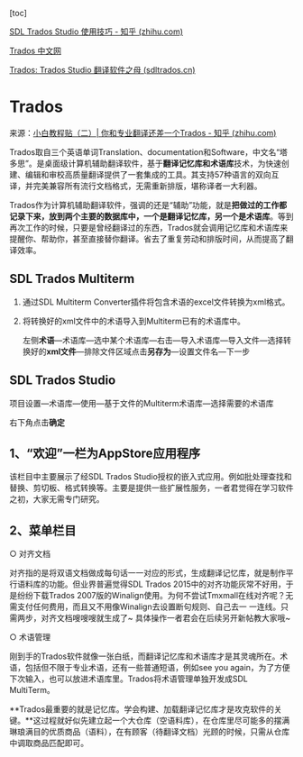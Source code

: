 [toc]

[SDL Trados Studio 使用技巧 - 知乎 (zhihu.com)](https://zhuanlan.zhihu.com/p/345210165)

[Trados 中文网](https://www.trados.com.cn/portal.php)

[Trados: Trados Studio 翻译软件之母 (sdltrados.cn)](https://www.sdltrados.cn/cn/)



# Trados

来源：[小白教程贴（二）| 你和专业翻译还差一个Trados - 知乎 (zhihu.com)](https://zhuanlan.zhihu.com/p/30256269)

Trados取自三个英语单词Translation、documentation和Software，中文名“塔多思”。是桌面级计算机辅助翻译软件，基于**翻译记忆库和术语库**技术，为快速创建、编辑和审校高质量翻译提供了一套集成的工具。其支持57种语言的双向互译，并完美兼容所有流行文档格式，无需重新排版，堪称译者一大利器。

Trados作为计算机辅助翻译软件，强调的还是“辅助”功能，就是**把做过的工作都记录下来，放到两个主要的数据库中，一个是翻译记忆库，另一个是术语库**。等到再次工作的时候，只要是曾经翻译过的东西，Trados就会调用记忆库和术语库来提醒你、帮助你，甚至直接替你翻译。省去了重复劳动和排版时间，从而提高了翻译效率。



## SDL Trados Multiterm

1. 通过SDL Multiterm Converter插件将包含术语的excel文件转换为xml格式。

2. 将转换好的xml文件中的术语导入到Multiterm已有的术语库中。

   左侧**术语**—术语库—选中某个术语库—右击—导入术语库—导入文件—选择转换好的**xml文件**—排除文件区域点击**另存为**—设置文件名—下一步



## SDL Trados Studio

项目设置—术语库—使用—基于文件的Multiterm术语库—选择需要的术语库

右下角点击**确定**



## **1、“欢迎”一栏为AppStore应用程序**

该栏目中主要展示了经SDL Trados Studio授权的嵌入式应用。例如批处理查找和替换、剪切板、格式转换等。主要是提供一些扩展性服务，一者君觉得在学习软件之初，大家无需专门研究。

## **2、菜单栏目**

○ 对齐文档

对齐指的是将双语文档做成每句话一一对应的形式，生成翻译记忆库，就是制作平行语料库的功能。但业界普遍觉得SDL Trados 2015中的对齐功能灰常不好用，于是纷纷下载Trados 2007版的Winalign使用。为何不尝试Tmxmall在线对齐呢？无需支付任何费用，而且又不用像Winalign去设置断句规则、自己去一 一连线。只需两步，对齐文档嗖嗖嗖就生成了~ 具体操作一者君会在后续另开新帖教大家哦~

○ 术语管理

刚到手的Trados软件就像一张白纸，而翻译记忆库和术语库才是其灵魂所在。术语，包括但不限于专业术语，还有一些普通短语，例如see you again，为了方便下次输入，也可以放进术语库里。Trados将术语管理单独开发成SDL MultiTerm。



**Trados最重要的就是记忆库。学会构建、加载翻译记忆库才是攻克软件的关键。**这过程就好似先建立起一个大仓库（空语料库），在仓库里尽可能多的摆满琳琅满目的优质商品（语料），在有顾客（待翻译文档）光顾的时候，只需从仓库中调取商品匹配即可。

